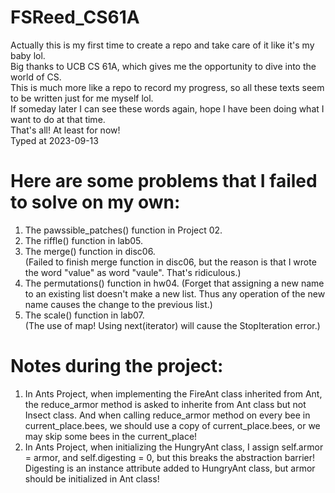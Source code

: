 # FSReed_CS61A
Actually this is my first time to create a repo and take care of it like it's my baby lol.  
Big thanks to UCB CS 61A, which gives me the opportunity to dive into the world of CS.  
This is much more like a repo to record my progress, so all these texts seem to be written just for me myself lol.  
If someday later I can see these words again, hope I have been doing what I want to do at that time.  
That's all! At least for now!  
Typed at 2023-09-13  

# Here are some problems that I failed to solve on my own:  
1. The pawssible_patches() function in Project 02.  
2. The riffle() function in lab05.  
3. The merge() function in disc06.  
(Failed to finish merge function in disc06, but the reason is that I wrote the word "value" as word "vaule". That's ridiculous.)  
4. The permutations() function in hw04.
(Forget that assigning a new name to an existing list doesn't make a new list. Thus any operation of the new name causes the change to the previous list.)  
5. The scale() function in lab07.  
(The use of map! Using next(iterator) will cause the StopIteration error.)  

# Notes during the project:
1. In Ants Project, when implementing the FireAnt class inherited from Ant, the reduce_armor method is asked to inherite from Ant class but not Insect class. And when calling reduce_armor method on every bee in current_place.bees, we should use a copy of current_place.bees, or we may skip some bees in the current_place!  
2. In Ants Project, when initializing the HungryAnt class, I assign self.armor = armor, and self.digesting = 0, but this breaks the abstraction barrier! Digesting is an instance attribute added to HungryAnt class, but armor should be initialized in Ant class!  

